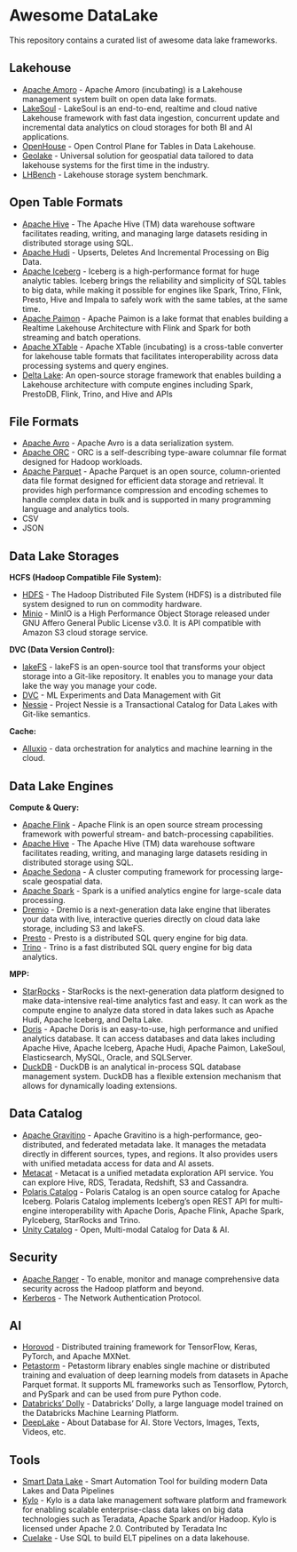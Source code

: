 # Awesome DataLake

This repository contains a curated list of awesome data lake frameworks.

## Lakehouse

* [Apache Amoro](https://github.com/apache/amoro) - Apache Amoro (incubating) is a Lakehouse management system built on open data lake formats.
* [LakeSoul](https://github.com/lakesoul-io/LakeSoul) - LakeSoul is an end-to-end, realtime and cloud native Lakehouse framework with fast data ingestion, concurrent update and incremental data analytics on cloud storages for both BI and AI applications.
* [OpenHouse](https://github.com/linkedin/openhouse) - Open Control Plane for Tables in Data Lakehouse.
* [Geolake](https://github.com/spatialx-project/geolake) - Universal solution for geospatial data tailored to data lakehouse systems for the first time in the industry.
* [LHBench](https://github.com/lhbench/lhbench) - Lakehouse storage system benchmark.

## Open Table Formats

* [Apache Hive](https://github.com/apache/hive) - The Apache Hive (TM) data warehouse software facilitates reading, writing, and managing large datasets residing in distributed storage using SQL.
* [Apache Hudi](https://github.com/apache/hudi) - Upserts, Deletes And Incremental Processing on Big Data.
* [Apache Iceberg](https://github.com/apache/iceberg) - Iceberg is a high-performance format for huge analytic tables. Iceberg brings the reliability and simplicity of SQL tables to big data, while making it possible for engines like Spark, Trino, Flink, Presto, Hive and Impala to safely work with the same tables, at the same time.
* [Apache Paimon](https://github.com/apache/paimon) - Apache Paimon is a lake format that enables building a Realtime Lakehouse Architecture with Flink and Spark for both streaming and batch operations.
* [Apache XTable](https://github.com/apache/incubator-xtable) - Apache XTable (incubating) is a cross-table converter for lakehouse table formats that facilitates interoperability across data processing systems and query engines.
* [Delta Lake](https://github.com/delta-io/delta/): An open-source storage framework that enables building a Lakehouse architecture with compute engines including Spark, PrestoDB, Flink, Trino, and Hive and APIs

## File Formats

* [Apache Avro](https://github.com/apache/avro) - Apache Avro is a data serialization system.
* [Apache ORC](https://github.com/apache/orc) - ORC is a self-describing type-aware columnar file format designed for Hadoop workloads. 
* [Apache Parquet](https://github.com/apache/parquet-format) - Apache Parquet is an open source, column-oriented data file format designed for efficient data storage and retrieval. It provides high performance compression and encoding schemes to handle complex data in bulk and is supported in many programming language and analytics tools.
* CSV
* JSON

## Data Lake Storages

**HCFS (Hadoop Compatible File System):**

* [HDFS](https://github.com/apache/hadoop/tree/trunk/hadoop-hdfs-project) - The Hadoop Distributed File System (HDFS) is a distributed file system designed to run on commodity hardware. 
* [Minio](https://github.com/minio/minio) - MinIO is a High Performance Object Storage released under GNU Affero General Public License v3.0. It is API compatible with Amazon S3 cloud storage service.

**DVC (Data Version Control):**

* [lakeFS](https://github.com/treeverse/lakeFS) - lakeFS is an open-source tool that transforms your object storage into a Git-like repository. It enables you to manage your data lake the way you manage your code.
* [DVC](https://github.com/iterative/dvc) - ML Experiments and Data Management with Git
* [Nessie](https://github.com/projectnessie/nessie) - Project Nessie is a Transactional Catalog for Data Lakes with Git-like semantics.

**Cache:**

* [Alluxio](https://github.com/Alluxio/alluxio) - data orchestration for analytics and machine learning in the cloud.

## Data Lake Engines

**Compute & Query:**

* [Apache Flink](https://github.com/apache/flink) - Apache Flink is an open source stream processing framework with powerful stream- and batch-processing capabilities.
* [Apache Hive](https://github.com/apache/hive) - The Apache Hive (TM) data warehouse software facilitates reading, writing, and managing large datasets residing in distributed storage using SQL.
* [Apache Sedona](https://github.com/apache/sedona) - A cluster computing framework for processing large-scale geospatial data.
* [Apache Spark](https://github.com/apache/spark) - Spark is a unified analytics engine for large-scale data processing. 
* [Dremio](https://github.com/dremio/dremio-oss) - Dremio is a next-generation data lake engine that liberates your data with live, interactive queries directly on cloud data lake storage, including S3 and lakeFS.
* [Presto](https://github.com/prestodb/presto) - Presto is a distributed SQL query engine for big data.
* [Trino](https://github.com/trinodb/trino) - Trino is a fast distributed SQL query engine for big data analytics.

**MPP:**

* [StarRocks](https://github.com/StarRocks/starrocks) - StarRocks is the next-generation data platform designed to make data-intensive real-time analytics fast and easy. It can work as the compute engine to analyze data stored in data lakes such as Apache Hudi, Apache Iceberg, and Delta Lake.
* [Doris](https://github.com/apache/doris) - Apache Doris is an easy-to-use, high performance and unified analytics database. It can access databases and data lakes including Apache Hive, Apache Iceberg, Apache Hudi, Apache Paimon, LakeSoul, Elasticsearch, MySQL, Oracle, and SQLServer.
* [DuckDB](https://github.com/duckdb/duckdb) - DuckDB is an analytical in-process SQL database management system. DuckDB has a flexible extension mechanism that allows for dynamically loading extensions. 

## Data Catalog

* [Apache Gravitino](https://github.com/apache/Gravitino) - Apache Gravitino is a high-performance, geo-distributed, and federated metadata lake. It manages the metadata directly in different sources, types, and regions. It also provides users with unified metadata access for data and AI assets.
* [Metacat](https://github.com/Netflix/metacat) - Metacat is a unified metadata exploration API service. You can explore Hive, RDS, Teradata, Redshift, S3 and Cassandra.
* [Polaris Catalog](https://github.com/polaris-catalog/polaris) - Polaris Catalog is an open source catalog for Apache Iceberg. Polaris Catalog implements Iceberg’s open REST API for multi-engine interoperability with Apache Doris, Apache Flink, Apache Spark, PyIceberg, StarRocks and Trino.
* [Unity Catalog](https://github.com/unitycatalog/unitycatalog) - Open, Multi-modal Catalog for Data & AI.

## Security

* [Apache Ranger](https://github.com/apache/ranger) - To enable, monitor and manage comprehensive data security across the Hadoop platform and beyond.
* [Kerberos](https://web.mit.edu/kerberos/) - The Network Authentication Protocol.

## AI

* [Horovod](https://github.com/horovod/horovod) - Distributed training framework for TensorFlow, Keras, PyTorch, and Apache MXNet.
* [Petastorm](https://github.com/uber/petastorm) - Petastorm library enables single machine or distributed training and evaluation of deep learning models from datasets in Apache Parquet format. It supports ML frameworks such as Tensorflow, Pytorch, and PySpark and can be used from pure Python code.
* [Databricks’ Dolly](https://github.com/databrickslabs/dolly) - Databricks’ Dolly, a large language model trained on the Databricks Machine Learning Platform.
* [DeepLake](https://github.com/activeloopai/deeplake) - About Database for AI. Store Vectors, Images, Texts, Videos, etc.

## Tools

* [Smart Data Lake](https://github.com/smart-data-lake/smart-data-lake) - Smart Automation Tool for building modern Data Lakes and Data Pipelines
* [Kylo](https://github.com/Teradata/kylo) - Kylo is a data lake management software platform and framework for enabling scalable enterprise-class data lakes on big data technologies such as Teradata, Apache Spark and/or Hadoop. Kylo is licensed under Apache 2.0. Contributed by Teradata Inc
* [Cuelake](https://github.com/cuebook/cuelake) - Use SQL to build ELT pipelines on a data lakehouse.
